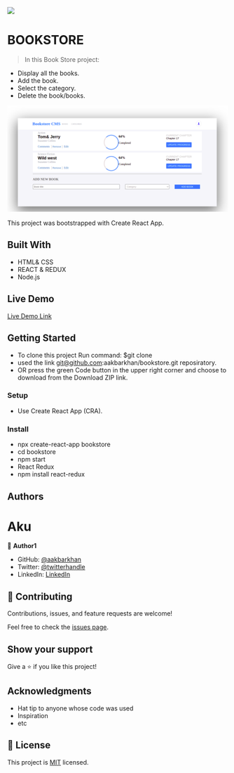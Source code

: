 ![](https://img.shields.io/badge/Microverse-blueviolet)

# BOOKSTORE

> In this Book Store project:
- Display all the books.
- Add the book.
- Select the category.
- Delete the book/books.

![screenshot](./bookstore.png)

This project was bootstrapped with Create React App.

## Built With

- HTML& CSS
- REACT & REDUX
- Node.js

## Live Demo

[Live Demo Link](https://angry-bassi-da3bfc.netlify.app/)


## Getting Started

- To clone this project Run command: $git clone
- used the link git@github.com:aakbarkhan/bookstore.git reposiratory.
- OR press the green Code button in the upper right corner and choose to download from the Download ZIP link.
### Setup

- Use Create React App (CRA).
### Install
- npx create-react-app bookstore
- cd bookstore
- npm start
- React Redux
- npm install react-redux
## Authors

# Aku

👤 **Author1**

- GitHub: [@aakbarkhan](https://github.com/aakbarkhan)
- Twitter: [@twitterhandle](https://twitter.com/twitterhandle)
- LinkedIn: [LinkedIn](https://linkedin.com/in/linkedinhandle)

## 🤝 Contributing

Contributions, issues, and feature requests are welcome!

Feel free to check the [issues page](../../issues/).

## Show your support

Give a ⭐️ if you like this project!

## Acknowledgments

- Hat tip to anyone whose code was used
- Inspiration
- etc

## 📝 License

This project is [MIT](./MIT.md) licensed.
